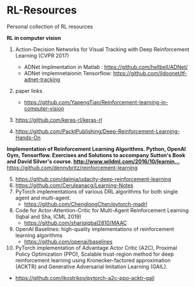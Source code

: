 # RL-Resources
Personal collection of RL resources

**RL in computer vision**

1. Action-Decision Networks for Visual Tracking with Deep Reinforcement Learning (CVPR 2017)
    * ADNet Implmentation in Matlab : https://github.com/hellbell/ADNet/
    * ADNet implemnetaionin Tensorflow: https://github.com/ildoonet/tf-adnet-tracking
2. paper links
    * https://github.com/YapengTian/Reinforcement-learning-in-computer-vision

3. https://github.com/keras-rl/keras-rl
4. https://github.com/PacktPublishing/Deep-Reinforcement-Learning-Hands-On

**Implementation of Reinforcement Learning Algorithms. Python, OpenAI Gym, Tensorflow. Exercises and Solutions to accompany Sutton's Book and David Silver's course. http://www.wildml.com/2016/10/learnin…**
  https://github.com/dennybritz/reinforcement-learning
  
5. https://github.com/dalmia/udacity-deep-reinforcement-learning
6. https://github.com/Ceruleanacg/Learning-Notes
7. PyTorch implementations of various DRL algorithms for both single agent and multi-agent.
     * https://github.com/ChenglongChen/pytorch-madrl
8. Code for Actor-Attention-Critic for Multi-Agent Reinforcement Learning (Iqbal and Sha, ICML 2019)
   * https://github.com/shariqiqbal2810/MAAC
9. OpenAI Baselines: high-quality implementations of reinforcement learning algorithms
   * https://github.com/openai/baselines
10. PyTorch implementation of Advantage Actor Critic (A2C), Proximal Policy Optimization (PPO), Scalable trust-region method for deep reinforcement learning using Kronecker-factored approximation (ACKTR) and Generative Adversarial Imitation Learning (GAIL).
   * https://github.com/ikostrikov/pytorch-a2c-ppo-acktr-gail
  
  
